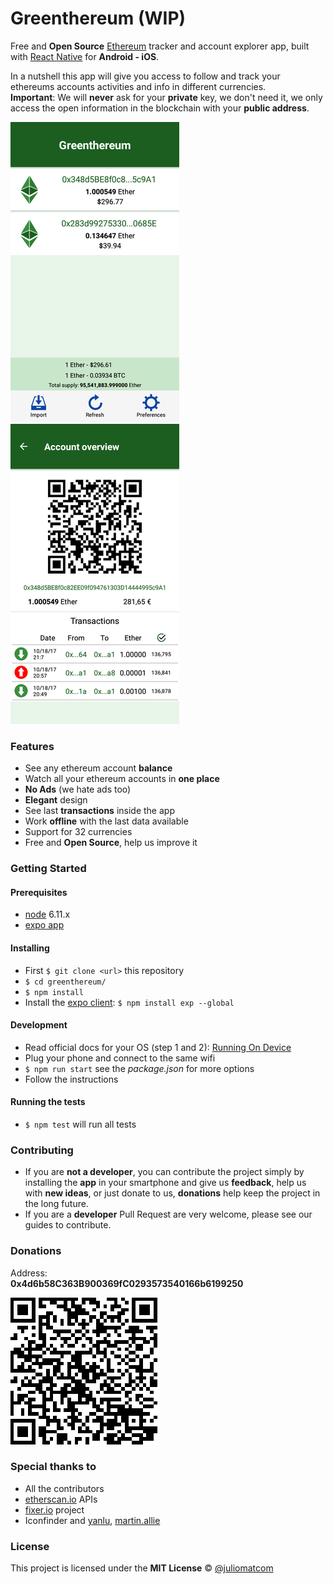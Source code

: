 # Greenthereum (WIP)

Free and **Open Source** [Ethereum](https://ethereum.org/) tracker and account explorer app, built with [React Native](https://facebook.github.io/react-native/) for **Android - iOS**.   

In a nutshell this app will give you access to follow and track your ethereums accounts activities and info in different currencies.  
**Important**: We will **never** ask for your **private** key, we don't need it, we only access the open information in the blockchain with your **public address**.

![](assets/pictures/rsz_list.png)
![](assets/pictures/rsz_overview.png)   

### Features
- See any ethereum account **balance**
- Watch all your ethereum accounts in **one place**
- **No Ads** (we hate ads too)
- **Elegant** design
- See last **transactions** inside the app
- Work **offline** with the last data available
- Support for 32 currencies
- Free and **Open Source**, help us improve it



### Getting Started

#### Prerequisites
- [node](https://nodejs.org/en/download/) 6.11.x
- [expo app](https://play.google.com/store/apps/details?id=host.exp.exponent&referrer=www)

#### Installing
- First `$ git clone <url>` this repository
- `$ cd greenthereum/`
- `$ npm install`
- Install the [expo client](https://expo.io/): `$ npm install exp --global`

#### Development
- Read official docs for your OS (step 1 and 2): [Running On Device](https://facebook.github.io/react-native/docs/running-on-device.html)
- Plug your phone and connect to the same wifi
- `$ npm run start` see the *package.json* for more options
- Follow the instructions

#### Running the tests
- `$ npm test` will run all tests

### Contributing
- If you are **not a developer**, you can contribute the project simply by installing the **app** in your smartphone and give us **feedback**, help us with **new ideas**, or just donate to us, **donations** help keep the project in the long future.
- If you are a **developer** Pull Request are very welcome, please see our guides to contribute.

### Donations
Address:  
**0x4d6b58C363B900369fC0293573540166b6199250**  

![](assets/pictures/qr-donations.png)

### Special thanks to
- All the contributors
- [etherscan.io](https://etherscan.io/) APIs
- [fixer.io](https://github.com/hakanensari/fixer) project
- Iconfinder and [yanlu](https://www.iconfinder.com/yanlu), [martin.allie](https://www.iconfinder.com/martin.allien)

### License

This project is licensed under the **MIT License** © [@juliomatcom](https://twitter.com/juliomatcom)
